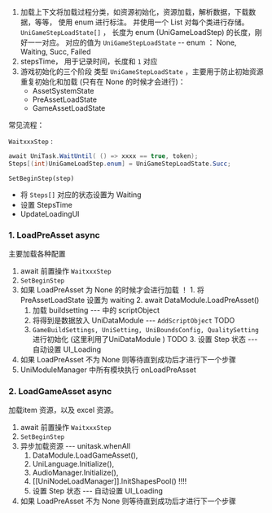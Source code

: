 
1. 加载上下文将加载过程分类，如资源初始化，资源加载，解析数据，下载数据，等等， 使用 enum 进行标注。 并使用一个 List 对每个类进行存储。 `UniGameStepLoadState[]` ， 长度为 enum (UniGameLoadStep) 的长度，刚好一一对应。 对应的值为 `UniGameStepLoadState` -- enum ： None, Waiting, Succ, Failed
2. stepsTime， 用于记录时间，长度和 `1` 对应
3. 游戏初始化的三个阶段 类型 `UniGameStepLoadState` ，主要用于防止初始资源重复初始化和加载 (只有在 None 的时候才会进行)： 
	 - AssetSystemState
	 - PreAssetLoadState
	 - GameAssetLoadState

常见流程：

`WaitxxxStep` :

```c#
await UniTask.WaitUntil( () => xxxx == true, token);
Steps[(int)UniGameLoadStep.enum] = UniGameStepLoadState.Succ;
```

`SetBeginStep(step)`

-  将 `Steps[]` 对应的状态设置为 Waiting
- 设置 StepsTime
-  UpdateLoadingUI

### 1. LoadPreAsset  async

主要加载各种配置

1.   await 前置操作 `WaitxxxStep`
2.  `SetBeginStep` 
3.   如果 LoadPreAsset 为 None 的时候才会进行加载 ！
	1.  将 PreAssetLoadState 设置为 waiting
	2.   await DataModule.LoadPreAsset()
		1. 加载 buildsetting --- 中的 scriptObject
		2.  将得到是数据放入 UniDataModule --- `AddScriptObject`  TODO
		3.  `GameBuildSettings, UniSetting, UniBoundsConfig, QualitySetting` 进行初始化 (这里利用了UniDataModule ) TODO
	3. 设置 Step 状态 --- 自动设置 UI_Loading
4.  如果 LoadPreAsset 不为 None 则等待直到成功后才进行下一个步骤
5. UniModuleManager  中所有模块执行 onLoadPreAsset 

### 2. LoadGameAsset async

加载item 资源，以及 excel 资源。

1.  await 前置操作 `WaitxxxStep`
2.  `SetBeginStep`
3.  异步加载资源 --- unitask.whenAll
	1.  DataModule.LoadGameAsset(),
	2.  UniLanguage.Initialize(),
	3.  AudioManager.Initialize(),
	4.  [[UniNodeLoadManager]].InitShapesPool()  !!!!
	5. 设置 Step 状态  --- 自动设置 UI_Loading
4.  如果 LoadPreAsset 不为 None 则等待直到成功后才进行下一个步骤